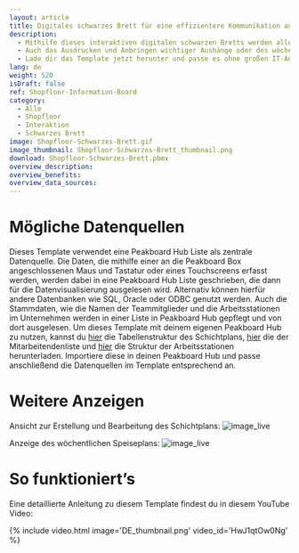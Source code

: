 ```yaml
---
layout: article
title: Digitales schwarzes Brett für eine effizientere Kommunikation auf deinem Shopfloor
description: 
  - Mithilfe dieses interaktiven digitalen schwarzen Bretts werden alle wichtigen Informationen und Produktionskennzahlen rund um deine Fertigung übersichtlich dargestellt. Darüber hinaus ermöglicht dir die Anwendung Schichtpläne für dein Team in der aktuellen und kommenden Woche nicht nur zu erstellen sondern auch zu bearbeiten. Hierbei kann allen Mitarbeitenden für jeden Arbeitstag Schicht, Arbeitsstation sowie ein zu bearbeitender Auftrag zugeordnet werden. Das digitale Produktions-Dashboard wird entweder mittels eines Touchscreens oder per Maus und Tastatur bedient, die dazu einfach an die Peakboard Box angeschlossen werden. 
  - Auch das Ausdrucken und Anbringen wichtiger Aushänge oder des wöchentlichen Speiseplans sind mithilfe dieser digitalen Lösung Geschichte. Mit Peakboard legst du die anzuzeigenden PDF Dokumente z.B. auf einem Netzlaufwerk, einem SharePoint oder auf OneDrive ab und tauscht diese dort bei Bedarf entsprechend einfach aus. Das digitale schwarze Brett aktualisiert die Anzeige dann vollautomatisch.
  - Lade dir das Template jetzt herunter und passe es ohne großen IT-Aufwand und Vorkenntnisse speziell an deine individuellen Bedürfnisse an. Unser [Consulting-Team](https://peakboard.com/produkt/consulting/) unterstützt dich hierbei gerne.
lang: de
weight: 520
isDraft: false
ref: Shopfloor-Information-Board
category:
  - Alle
  - Shopfloor
  - Interaktion
  - Schwarzes Brett
image: Shopfloor-Schwarzes-Brett.gif
image_thumbnail: Shopfloor-Schwarzes-Brett_thumbnail.png
download: Shopfloor-Schwarzes-Brett.pbmx
overview_description:
overview_benefits:
overview_data_sources:
---
```

# Mögliche Datenquellen
Dieses Template verwendet eine Peakboard Hub Liste als zentrale Datenquelle. Die Daten, die mithilfe einer an die Peakboard Box angeschlossenen Maus und Tastatur oder eines Touchscreens erfasst werden, werden dabei in eine Peakboard Hub Liste geschrieben, die dann für die Datenvisualisierung ausgelesen wird. Alternativ können hierfür andere Datenbanken wie SQL, Oracle oder ODBC genutzt werden. Auch die Stammdaten, wie die Namen der Teammitglieder und die Arbeitsstationen im Unternehmen werden in einer Liste in Peakboard Hub gepflegt und von dort ausgelesen. Um dieses Template mit deinem eigenen Peakboard Hub zu nutzen, kannst du <a href="Template_Shopfloor_Information_Board_Schedule.csv" class="inline" download>hier</a> die Tabellenstruktur des Schichtplans, <a href="Template_Shopfloor_Information_Board_Staff.csv" class="inline" download>hier</a> die der Mitarbeitendenliste und <a href="Template_Shopfloor_Information_Board_Workstations.csv" class="inline" download>hier</a> die Struktur der Arbeitsstationen herunterladen. Importiere diese in deinen Peakboard Hub und passe anschließend die Datenquellen im Template entsprechend an.

# Weitere Anzeigen

Ansicht zur Erstellung und Bearbeitung des Schichtplans: 
![image_live](Shopfloor-Schwarzes-Brett-Schichtplan.png)


Anzeige des wöchentlichen Speiseplans:
![image_live](Shopfloor-Schwarzes-Brett-Speiseplan.png)


# So funktioniert’s
Eine detaillierte Anleitung zu diesem Template findest du in diesem YouTube Video:

{% include video.html image='DE_thumbnail.png' video_id='HwJ1qtOw0Ng' %}



